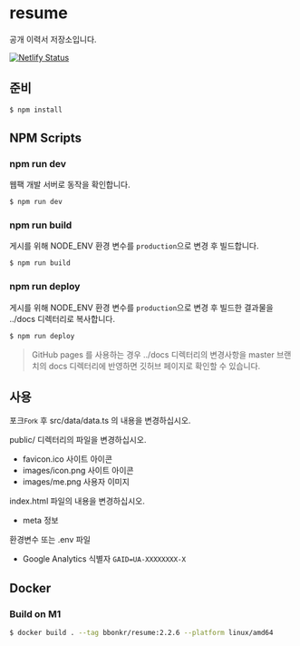 # resume

공개 이력서 저장소입니다.

[![Netlify Status](https://api.netlify.com/api/v1/badges/11c14056-8c11-4fa3-98c5-c2187a67bb08/deploy-status)](https://app.netlify.com/sites/awesome-volhard-162d49/deploys)

## 준비

```bash
$ npm install
```

## NPM Scripts

### npm run dev

웹팩 개발 서버로 동작을 확인합니다.

```bash
$ npm run dev
```

### npm run build

게시를 위해 NODE_ENV 환경 변수를 `production`으로 변경 후 빌드합니다.

```bash
$ npm run build
```

### npm run deploy

게시를 위해 NODE_ENV 환경 변수를 `production`으로 변경 후 빌드한 결과물을 ../docs 디렉터리로 복사합니다.

```bash
$ npm run deploy
```

> GitHub pages 를 사용하는 경우 ../docs 디렉터리의 변경사항을 master 브랜치의 docs 디렉터리에 반영하면 깃허브 페이지로 확인할 수 있습니다.

## 사용

포크<small>Fork</small> 후 src/data/data.ts 의 내용을 변경하십시오.

public/ 디렉터리의 파일을 변경하십시오.

-   favicon.ico 사이트 아이콘
-   images/icon.png 사이트 아이콘
-   images/me.png 사용자 이미지

index.html 파일의 내용을 변경하십시오.

-   meta 정보

환경변수 또는 .env 파일

-   Google Analytics 식별자 `GAID=UA-XXXXXXXX-X`

## Docker

### Build on M1

```bash
$ docker build . --tag bbonkr/resume:2.2.6 --platform linux/amd64
```